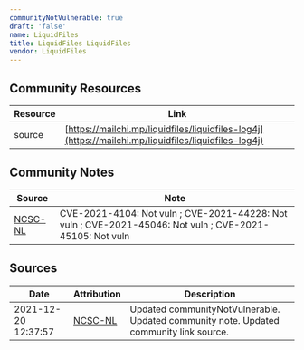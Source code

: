 ```yaml
---
communityNotVulnerable: true
draft: 'false'
name: LiquidFiles
title: LiquidFiles LiquidFiles
vendor: LiquidFiles
---
```



## Community Resources
| Resource | Link |
| --- | --- |
| source | [https://mailchi.mp/liquidfiles/liquidfiles-log4j](https://mailchi.mp/liquidfiles/liquidfiles-log4j) |

## Community Notes
| Source | Note |
| --- | --- |
| [NCSC-NL](https://github.com/NCSC-NL/log4shell/blob/main/software/README.md) | CVE-2021-4104: Not vuln ; CVE-2021-44228: Not vuln ; CVE-2021-45046: Not vuln ; CVE-2021-45105: Not vuln </ul> |

## Sources
| Date | Attribution | Description |
| --- | --- | --- |
| 2021-12-20 12:37:57 | [NCSC-NL](https://github.com/NCSC-NL/log4shell/blob/main/software/README.md) | Updated communityNotVulnerable. Updated community note. Updated community link source.  |
